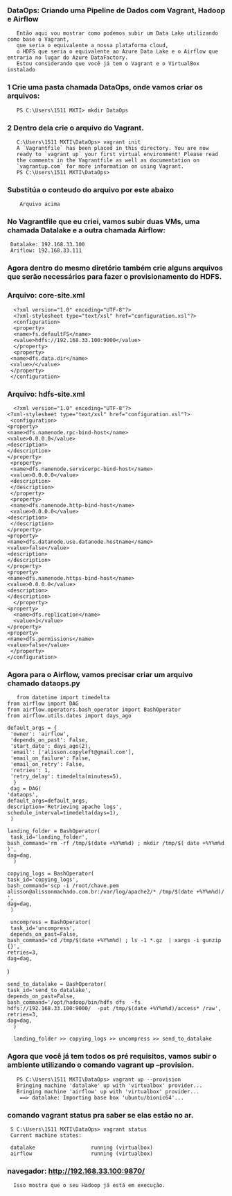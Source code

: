    ### DataOps: Criando uma Pipeline de Dados com Vagrant, Hadoop e Airflow

       Então aqui vou mostrar como podemos subir um Data Lake utilizando como base o Vagrant,
       que seria o equivalente a nossa plataforma cloud,
       o HDFS que seria o equivalente ao Azure Data Lake e o Airflow que entraria no lugar do Azure DataFactory.
       Estou considerando que você já tem o Vagrant e o VirtualBox instalado
       
  ### 1 Crie uma pasta chamada DataOps, onde vamos criar os arquivos:
       PS C:\Users\1511 MXTI> mkdir DataOps
 ###  2 Dentro dela crie o arquivo do Vagrant.      
       C:\Users\1511 MXTI\DataOps> vagrant init
       A `Vagrantfile` has been placed in this directory. You are now
       ready to `vagrant up` your first virtual environment! Please read
       the comments in the Vagrantfile as well as documentation on
       `vagrantup.com` for more information on using Vagrant.
       PS C:\Users\1511 MXTI\DataOps>
   ### Substitúa o conteudo do arquivo por este abaixo
        Arquivo acima 
        
  ### No Vagrantfile que eu criei, vamos subir duas VMs, uma chamada Datalake e a outra chamada Airflow:

     Datalake: 192.168.33.100
     Ariflow: 192.168.33.111

  ### Agora dentro do mesmo diretório também crie alguns arquivos que serão necessários para fazer o provisionamento do HDFS.

  ### Arquivo: core-site.xml
      <?xml version="1.0" encoding="UTF-8"?>
      <?xml-stylesheet type="text/xsl" href="configuration.xsl"?>
      <configuration>
      <property>
      <name>fs.defaultFS</name>
      <value>hdfs://192.168.33.100:9000</value>
      </property>
      <property>
     <name>dfs.data.dir</name>
     <value>/</value>
     </property>
     </configuration>
     
  ### Arquivo: hdfs-site.xml
      <?xml version="1.0" encoding="UTF-8"?>
    <?xml-stylesheet type="text/xsl" href="configuration.xsl"?>
     <configuration>
    <property>
    <name>dfs.namenode.rpc-bind-host</name>
    <value>0.0.0.0</value>
    <description>        
    </description>
    </property>
     <property>
     <name>dfs.namenode.servicerpc-bind-host</name>
     <value>0.0.0.0</value>
     <description>        
     </description>
     </property>
     <property>
     <name>dfs.namenode.http-bind-host</name>
     <value>0.0.0.0</value>
    <description>       
     </description>
    </property>
    <property>
    <name>dfs.datanode.use.datanode.hostname</name>
    <value>false</value>
    <description>
    </description>
    </property>
    <property>
    <name>dfs.namenode.https-bind-host</name>
    <value>0.0.0.0</value>
    <description>        
    </description>
      </property>
    <property>
      <name>dfs.replication</name>
      <value>1</value>
    </property>
    <property>
    <name>dfs.permissions</name>
    <value>false</value>
     </property>
    </configuration>
    
   ### Agora para o Airflow, vamos precisar criar um arquivo chamado dataops.py
       from datetime import timedelta
    from airflow import DAG
    from airflow.operators.bash_operator import BashOperator
    from airflow.utils.dates import days_ago

    default_args = {
     'owner': 'airflow',
     'depends_on_past': False,
     'start_date': days_ago(2),
     'email': ['alisson.copyleft@gmail.com'],
     'email_on_failure': False,
     'email_on_retry': False,
     'retries': 1,
     'retry_delay': timedelta(minutes=5),
      }
     dag = DAG(
    'dataops',
    default_args=default_args,
    description='Retrieving apache logs',
    schedule_interval=timedelta(days=1),
     )

    landing_folder = BashOperator(
     task_id='landing_folder',
    bash_command='rm -rf /tmp/$(date +%Y%m%d) ; mkdir /tmp/$( date +%Y%m%d )',
    dag=dag,
      )

    copying_logs = BashOperator(
    task_id='copying_logs',
    bash_command='scp -i /root/chave.pem alisson@alissonmachado.com.br:/var/log/apache2/* /tmp/$(date +%Y%m%d)/ ',
    dag=dag,
     )

     uncompress = BashOperator(
     task_id='uncompress',
     depends_on_past=False,
    bash_command='cd /tmp/$(date +%Y%m%d) ; ls -1 *.gz  | xargs -i gunzip {}',
    retries=3,
    dag=dag,
 )

    send_to_datalake = BashOperator(
    task_id='send_to_datalake',
    depends_on_past=False,
    bash_command='/opt/hadoop/bin/hdfs dfs  -fs hdfs://192.168.33.100:9000/  -put /tmp/$(date +%Y%m%d)/access* /raw',
    retries=3,
    dag=dag,
      )

      landing_folder >> copying_logs >> uncompress >> send_to_datalake
     
   ### Agora que você já tem todos os pré requisitos, vamos subir o ambiente utilizando o comando vagrant up –provision.
       PS C:\Users\1511 MXTI\DataOps> vagrant up --provision
       Bringing machine 'datalake' up with 'virtualbox' provider...
       Bringing machine 'airflow' up with 'virtualbox' provider...
        ==> datalake: Importing base box 'ubuntu/bionic64'...
  ### comando vagrant status pra saber se elas estão no ar.
     S C:\Users\1511 MXTI\DataOps> vagrant status
     Current machine states:

     datalake                  running (virtualbox)
     airflow                   running (virtualbox)
   
  ### navegador: http://192.168.33.100:9870/
      Isso mostra que o seu Hadoop já está em execução.
      
